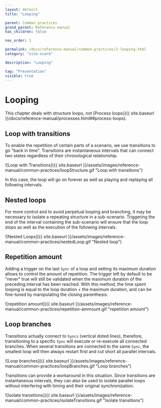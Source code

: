 ```yaml
---
layout: default
title: "Looping"

parent: Common practices
grand_parent: Reference manual
has_children: false

nav_order: 1

permalink: /docs/reference-manual/common-practices/1-looping.html
category: "site-score"

description: "Looping"

tag: "Presentation"
visible: true
---
```


# Looping

This chapter deals with structure loops, not [Process loops]({{ site.baseurl }}/docs/reference-manual/processes.html##process-loops).

## Loop with transitions

To enable the repetition of certain parts of a scenario, we use transitions to go "back in time". Transitions are instantaneous intervals that can connect two states regardless of their chronological relationship.

![Loop with Transitions]({{ site.baseurl }}/assets/images/reference-manual/common-practices/loopStructure.gif "Loop with transitions")

In this case, the loop will go on forever as well as playing and replaying all following intervals.

## Nested loops

For more control and to avoid perpetual looping and branching, it may be necessary to isolate a repeating structure in a sub-scenario. Triggering the end of the interval containing the sub-scenario will ensure that the loop stops as well as the execution of the following intervals.

![Nested Loops]({{ site.baseurl }}/assets/images/reference-manual/common-practices/nestedLoop.gif "Nested loop")

## Repetition amount

Adding a trigger on the last `Sync` of a loop and setting its maximum duration allows to control the amount of repetition. The trigger left by default to be "never" true will still be validated when the maximum duration of the preceding interval has been reached. With this method, the time spent looping is equal to the loop duration + the maximum duration, and can be fine-tuned by manipulating the closing parenthesis.

![repetition amount]({{ site.baseurl }}/assets/images/reference-manual/common-practices/repetition-ammount.gif "repetition amount")

## Loop branches

Transitions actually connect to `Syncs` (vertical doted lines), therefore, transitioning to a specific `Sync` will execute or re-execute all connected branches. When several transitions are connected to the same `Sync`, the smallest loop will then always restart first and cut short all parallel intervals.

![Loop branches]({{ site.baseurl }}/assets/images/reference-manual/common-practices/loopBranches.gif "Loop branches")

Transitions can provide a workaround in this situation. Since transitions are instantaneous intervals, they can also be used to isolate parallel loops without interfering with timing and their original synchronization.

![Isolate transitions]({{ site.baseurl }}/assets/images/reference-manual/common-practices/isolateTransitions.gif "Isolate transitions")
